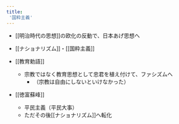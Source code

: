 ```yaml
---
title:
 '国粋主義'
---
```


- [[明治時代の思想]]の欧化の反動で、日本あげ思想へ

- [[ナショナリズム]]・[[国粋主義]]

- [[教育勅語]]
    - 宗教ではなく教育思想として忠君を植え付けて、ファシズムへ
        - （宗教は自由にしないといけなかった）

- [[徳富蘇峰]]
    - 平民主義（平民大事）
    - ただその後[[ナショナリズム]]へ転化

